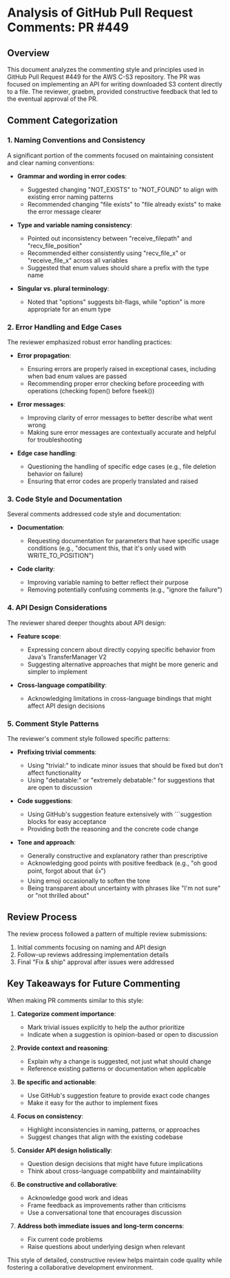 # Analysis of GitHub Pull Request Comments: PR #449

## Overview
This document analyzes the commenting style and principles used in GitHub Pull Request #449 for the AWS C-S3 repository. The PR was focused on implementing an API for writing downloaded S3 content directly to a file. The reviewer, graebm, provided constructive feedback that led to the eventual approval of the PR.

## Comment Categorization

### 1. Naming Conventions and Consistency

A significant portion of the comments focused on maintaining consistent and clear naming conventions:

- **Grammar and wording in error codes**: 
  - Suggested changing "NOT_EXISTS" to "NOT_FOUND" to align with existing error naming patterns
  - Recommended changing "file exists" to "file already exists" to make the error message clearer

- **Type and variable naming consistency**:
  - Pointed out inconsistency between "receive_filepath" and "recv_file_position"
  - Recommended either consistently using "recv_file_x" or "receive_file_x" across all variables
  - Suggested that enum values should share a prefix with the type name

- **Singular vs. plural terminology**:
  - Noted that "options" suggests bit-flags, while "option" is more appropriate for an enum type

### 2. Error Handling and Edge Cases

The reviewer emphasized robust error handling practices:

- **Error propagation**:
  - Ensuring errors are properly raised in exceptional cases, including when bad enum values are passed
  - Recommending proper error checking before proceeding with operations (checking fopen() before fseek())

- **Error messages**:
  - Improving clarity of error messages to better describe what went wrong
  - Making sure error messages are contextually accurate and helpful for troubleshooting

- **Edge case handling**:
  - Questioning the handling of specific edge cases (e.g., file deletion behavior on failure)
  - Ensuring that error codes are properly translated and raised

### 3. Code Style and Documentation

Several comments addressed code style and documentation:

- **Documentation**:
  - Requesting documentation for parameters that have specific usage conditions (e.g., "document this, that it's only used with WRITE_TO_POSITION")

- **Code clarity**:
  - Improving variable naming to better reflect their purpose
  - Removing potentially confusing comments (e.g., "ignore the failure")

### 4. API Design Considerations

The reviewer shared deeper thoughts about API design:

- **Feature scope**:
  - Expressing concern about directly copying specific behavior from Java's TransferManager V2
  - Suggesting alternative approaches that might be more generic and simpler to implement

- **Cross-language compatibility**:
  - Acknowledging limitations in cross-language bindings that might affect API design decisions

### 5. Comment Style Patterns

The reviewer's comment style followed specific patterns:

- **Prefixing trivial comments**: 
  - Using "trivial:" to indicate minor issues that should be fixed but don't affect functionality
  - Using "debatable:" or "extremely debatable:" for suggestions that are open to discussion

- **Code suggestions**:
  - Using GitHub's suggestion feature extensively with ```suggestion blocks for easy acceptance
  - Providing both the reasoning and the concrete code change

- **Tone and approach**:
  - Generally constructive and explanatory rather than prescriptive
  - Acknowledging good points with positive feedback (e.g., "oh good point, forgot about that 👍")
  - Using emoji occasionally to soften the tone
  - Being transparent about uncertainty with phrases like "I'm not sure" or "not thrilled about"

## Review Process

The review process followed a pattern of multiple review submissions:
1. Initial comments focusing on naming and API design
2. Follow-up reviews addressing implementation details
3. Final "Fix & ship" approval after issues were addressed

## Key Takeaways for Future Commenting

When making PR comments similar to this style:

1. **Categorize comment importance**: 
   - Mark trivial issues explicitly to help the author prioritize
   - Indicate when a suggestion is opinion-based or open to discussion

2. **Provide context and reasoning**:
   - Explain why a change is suggested, not just what should change
   - Reference existing patterns or documentation when applicable

3. **Be specific and actionable**:
   - Use GitHub's suggestion feature to provide exact code changes
   - Make it easy for the author to implement fixes

4. **Focus on consistency**:
   - Highlight inconsistencies in naming, patterns, or approaches
   - Suggest changes that align with the existing codebase

5. **Consider API design holistically**:
   - Question design decisions that might have future implications
   - Think about cross-language compatibility and maintainability

6. **Be constructive and collaborative**:
   - Acknowledge good work and ideas
   - Frame feedback as improvements rather than criticisms
   - Use a conversational tone that encourages discussion

7. **Address both immediate issues and long-term concerns**:
   - Fix current code problems
   - Raise questions about underlying design when relevant

This style of detailed, constructive review helps maintain code quality while fostering a collaborative development environment.